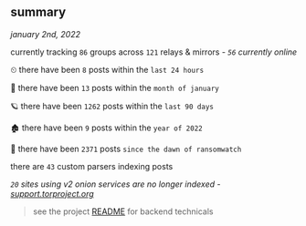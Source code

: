 
## summary
_january 2nd, 2022_

currently tracking `86` groups across `121` relays & mirrors - _`56` currently online_

⏲ there have been `8` posts within the `last 24 hours`

🦈 there have been `13` posts within the `month of january`

🪐 there have been `1262` posts within the `last 90 days`

🏚 there have been `9` posts within the `year of 2022`

🦕 there have been `2371` posts `since the dawn of ransomwatch`

there are `43` custom parsers indexing posts

_`20` sites using v2 onion services are no longer indexed - [support.torproject.org](https://support.torproject.org/onionservices/v2-deprecation/)_

> see the project [README](https://github.com/thetanz/ransomwatch#ransomwatch--) for backend technicals
